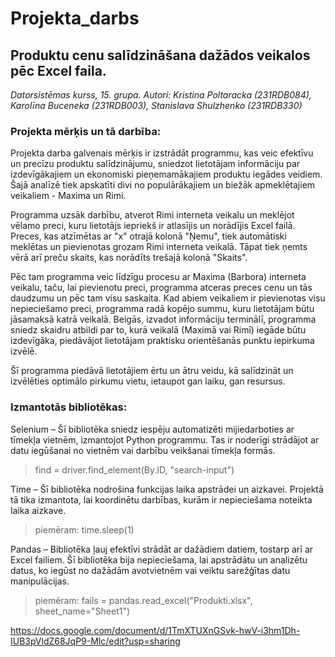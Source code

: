 # Projekta_darbs
## Produktu cenu salīdzināšana dažādos veikalos pēc Excel faila. 
*Datorsistēmas kurss, 15. grupa. Autori: Kristina Poltaracka (231RDB084), Karolīna Buceneka (231RDB003), Stanislava Shulzhenko (231RDB330)*


### Projekta mērķis un tā darbība:
  Projekta darba galvenais mērķis ir izstrādāt programmu, kas veic efektīvu un precīzu produktu salīdzinājumu, sniedzot lietotājam informāciju par izdevīgākajiem un ekonomiski pieņemamākajiem produktu iegādes veidiem. Šajā analīzē tiek apskatīti divi no populārākajiem un biežāk apmeklētajiem veikaliem - Maxima un Rimi.
  
  Programma uzsāk darbību, atverot Rimi interneta veikalu un meklējot vēlamo preci, kuru lietotājs iepriekš ir atlasījis un norādījis Excel failā. Preces, kas atzīmētas ar "x" otrajā kolonā "Ņemu", tiek automātiski meklētas un pievienotas grozam Rimi interneta veikalā. Tāpat tiek ņemts vērā arī preču skaits, kas norādīts trešajā kolonā "Skaits".
  
  Pēc tam programma veic līdzīgu procesu ar Maxima (Barbora) interneta veikalu, taču, lai pievienotu preci, programma atceras preces cenu un tās daudzumu un pēc tam visu saskaita. Kad abiem veikaliem ir pievienotas visu nepieciešamo preci, programma radā kopējo summu, kuru lietotājam būtu jāsamaksā katrā veikalā. Beigās, izvadot informāciju terminālī, programma sniedz skaidru atbildi par to, kurā veikalā (Maximā vai Rimī) iegāde būtu izdevīgāka, piedāvājot lietotājam praktisku orientēšanās punktu iepirkuma izvēlē.

  Šī programma piedāvā lietotājiem ērtu un ātru veidu, kā salīdzināt un izvēlēties optimālo pirkumu vietu, ietaupot gan laiku, gan resursus.


### Izmantotās bibliotēkas:
  Selenium – Šī bibliotēka sniedz iespēju automatizēti mijiedarboties ar tīmekļa vietnēm, izmantojot Python programmu. Tas ir noderīgi strādājot ar datu iegūšanai no vietnēm vai darbību veikšanai tīmekļa formās. 
  > find = driver.find_element(By.ID, "search-input")

  Time – Šī bibliotēka nodrošina funkcijas laika apstrādei un aizkavei. Projektā tā tika izmantota, lai koordinētu darbības, kurām ir nepieciešama noteikta laika aizkave. 
  > piemēram: time.sleep(1)

  Pandas – Bibliotēka ļauj efektīvi strādāt ar dažādiem datiem, tostarp arī ar Excel failiem. Šī bibliotēka bija nepieciešama, lai apstrādātu un analizētu datus, ko iegūst no dažādām avotvietnēm vai veiktu sarežģītas datu manipulācijas. 
  > piemēram: fails = pandas.read_excel("Produkti.xlsx", sheet_name="Sheet1")
 




https://docs.google.com/document/d/1TmXTUXnGSvk-hwV-i3hm1Dh-IUB3pVldZ68JqP9-Mlc/edit?usp=sharing
